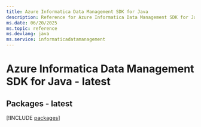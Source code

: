 ```yaml
---
title: Azure Informatica Data Management SDK for Java
description: Reference for Azure Informatica Data Management SDK for Java
ms.date: 06/20/2025
ms.topic: reference
ms.devlang: java
ms.service: informaticadatamanagement
---
```

# Azure Informatica Data Management SDK for Java - latest
## Packages - latest
[!INCLUDE [packages](informatica-data-management-index.md)]